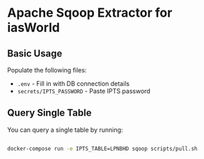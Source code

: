 # Apache Sqoop Extractor for iasWorld

## Basic Usage

Populate the following files:

- `.env` - Fill in with DB connection details
- `secrets/IPTS_PASSWORD` - Paste IPTS password

## Query Single Table

You can query a single table by running:

```bash

docker-compose run -e IPTS_TABLE=LPNBHD sqoop scripts/pull.sh

```
